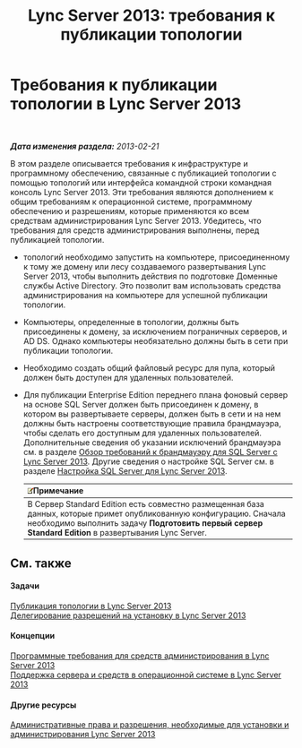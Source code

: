 ﻿---
title: 'Lync Server 2013: требования к публикации топологии'
TOCTitle: Требования к публикации топологии
ms:assetid: 841cdf5d-d884-414d-ab50-3bb681b622ed
ms:mtpsurl: https://technet.microsoft.com/ru-ru/library/Gg195733(v=OCS.15)
ms:contentKeyID: 49310369
ms.date: 05/19/2016
mtps_version: v=OCS.15
ms.translationtype: HT
---

# Требования к публикации топологии в Lync Server 2013

 

_**Дата изменения раздела:** 2013-02-21_

В этом разделе описывается требования к инфраструктуре и программному обеспечению, связанные с публикацией топологии с помощью топологий или интерфейса командной строки командная консоль Lync Server 2013. Эти требования являются дополнением к общим требованиям к операционной системе, программному обеспечению и разрешениям, которые применяются ко всем средствам администрирования Lync Server 2013. Убедитесь, что требования для средств администрирования выполнены, перед публикацией топологии.

  - топологий необходимо запустить на компьютере, присоединенному к тому же домену или лесу создаваемого развертывания Lync Server 2013, чтобы выполнить действия по подготовке Доменные службы Active Directory. Это позволит вам использовать средства администрирования на компьютере для успешной публикации топологии.

  - Компьютеры, определенные в топологии, должны быть присоединены к домену, за исключением пограничных серверов, и AD DS. Однако компьютеры необязательно должны быть в сети при публикации топологии.

  - Необходимо создать общий файловый ресурс для пула, который должен быть доступен для удаленных пользователей.

  - Для публикации Enterprise Edition переднего плана фоновый сервер на основе SQL Server должен быть присоединен к домену, в котором вы развертываете серверы, должен быть в сети и на нем должны быть настроены соответствующие правила брандмауэра, чтобы сделать его доступным для удаленных пользователей. Дополнительные сведения об указании исключений брандмауэра см. в разделе [Обзор требований к брандмауэру для SQL Server с Lync Server 2013](lync-server-2013-understanding-firewall-requirements-for-sql-server.md). Другие сведения о настройке SQL Server см. в разделе [Настройка SQL Server для Lync Server 2013](lync-server-2013-configure-sql-server-for-lync-server.md).
    
    <table>
    <thead>
    <tr class="header">
    <th><img src="images/Gg398412.note(OCS.15).gif" title="note" alt="note" />Примечание</th>
    </tr>
    </thead>
    <tbody>
    <tr class="odd">
    <td>В Сервер Standard Edition есть совместно размещенная база данных, которые примет опубликованную конфигурацию. Сначала необходимо выполнить задачу <strong>Подготовить первый сервер Standard Edition</strong> в развертывания Lync Server.</td>
    </tr>
    </tbody>
    </table>


## См. также

#### Задачи

[Публикация топологии в Lync Server 2013](lync-server-2013-publish-the-topology.md)  
[Делегирование разрешений на установку в Lync Server 2013](lync-server-2013-delegate-setup-permissions.md)  

#### Концепции

[Программные требования для средств администрирования в Lync Server 2013](lync-server-2013-administrative-tools-software-requirements.md)  
[Поддержка сервера и средств в операционной системе в Lync Server 2013](lync-server-2013-server-and-tools-operating-system-support.md)  

#### Другие ресурсы

[Административные права и разрешения, необходимые для установки и администрирования Lync Server 2013](lync-server-2013-administrator-rights-and-permissions-required-for-setup-and-administration.md)

